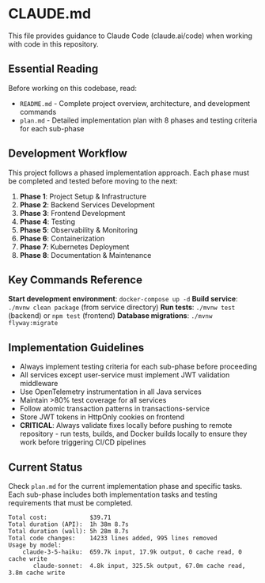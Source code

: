 # CLAUDE.md

This file provides guidance to Claude Code (claude.ai/code) when working with code in this repository.

## Essential Reading

Before working on this codebase, read:
- `README.md` - Complete project overview, architecture, and development commands
- `plan.md` - Detailed implementation plan with 8 phases and testing criteria for each sub-phase

## Development Workflow

This project follows a phased implementation approach. Each phase must be completed and tested before moving to the next:

1. **Phase 1**: Project Setup & Infrastructure
2. **Phase 2**: Backend Services Development  
3. **Phase 3**: Frontend Development
4. **Phase 4**: Testing
5. **Phase 5**: Observability & Monitoring
6. **Phase 6**: Containerization
7. **Phase 7**: Kubernetes Deployment
8. **Phase 8**: Documentation & Maintenance

## Key Commands Reference

**Start development environment**: `docker-compose up -d`
**Build service**: `./mvnw clean package` (from service directory)
**Run tests**: `./mvnw test` (backend) or `npm test` (frontend)
**Database migrations**: `./mvnw flyway:migrate`

## Implementation Guidelines

- Always implement testing criteria for each sub-phase before proceeding
- All services except user-service must implement JWT validation middleware
- Use OpenTelemetry instrumentation in all Java services
- Maintain >80% test coverage for all services
- Follow atomic transaction patterns in transactions-service
- Store JWT tokens in HttpOnly cookies on frontend
- **CRITICAL**: Always validate fixes locally before pushing to remote repository - run tests, builds, and Docker builds locally to ensure they work before triggering CI/CD pipelines

## Current Status

Check `plan.md` for the current implementation phase and specific tasks. Each sub-phase includes both implementation tasks and testing requirements that must be completed.

```
Total cost:            $39.71
Total duration (API):  1h 38m 8.7s
Total duration (wall): 5h 28m 8.7s
Total code changes:    14233 lines added, 995 lines removed
Usage by model:
    claude-3-5-haiku:  659.7k input, 17.9k output, 0 cache read, 0 cache write
       claude-sonnet:  4.8k input, 325.5k output, 67.0m cache read, 3.8m cache write
```